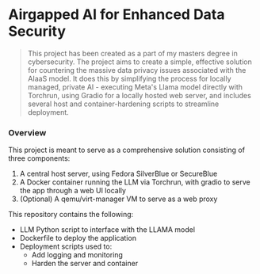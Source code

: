 # Airgapped AI for Enhanced Data Security
> This project has been created as a part of my masters degree in cybersecurity. The project aims to create a simple, effective solution for countering the massive data privacy issues associated with the AIaaS model. It does this by simplifying the process for locally managed, private AI - executing Meta's Llama model directly with Torchrun, using Gradio for a locally hosted web server, and includes several host and container-hardening scripts to streamline deployment.

### Overview
This project is meant to serve as a comprehensive solution consisting of three components:
1. A central host server, using Fedora SilverBlue or SecureBlue
2. A Docker container running the LLM via Torchrun, with gradio to serve the app through a web UI locally
3. (Optional) A qemu/virt-manager VM to serve as a web proxy


This repository contains the following:
- LLM Python script to interface with the LLAMA model
- Dockerfile to deploy the application
- Deployment scripts used to:
  - Add logging and monitoring
  - Harden the server and container
